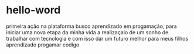 # hello-word
primeira ação na plataforma
busco aprendizado em progamação, para iniciar uma nova etapa da minha vida a realizaçaio de um sonho de trabalhar com tecnologia e com isso dar um futuro melhor para meus filhos
aprendizado
progamar
codigo
